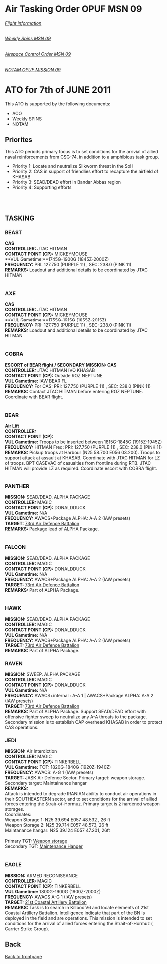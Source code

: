 # Air Tasking Order OPUF MSN 09 


###### [Flight information](/OPUF-Brief/Docs/Flights.html)
###### [Weekly Spins MSN 09](/OPUF-Brief/Docs/SPINS_09.html)
###### [Airspace Control Order MSN 09](/OPUF-Brief/Docs/ACO/ACO_9.html)
###### [NOTAM OPUF MISSION 09](/OPUF-Brief/Docs/NOTAM/NOTAM_09.html)

# ATO for 7th of JUNE 2011
This ATO is supported by the following documents: <br>
* ACO
* Weekly SPINS
* NOTAM

## Priorites
This ATO periods primary focus is to set conditions for the arrivial of allied naval reinforcements from CSG-74, in addition to a amphibious task group. <br>
* Priority 1: Locate and neutralize Silkworm threat in the SoH
* Priority 2: CAS in support of friendlies effort to recapture the airfield of KHASAB
* Priority 3: SEAD/DEAD effort in Bandar Abbas region
* Priority 4: Supporting efforts
<br>
<br>

## TASKING 
### BEAST
**CAS** 
<br>
**CONTROLLER:** JTAC HITMAN 
<br>
**CONTACT POINT (CP):** MICKEYMOUSE
<br>
**VUL Gametime:**1745G-1900G (1845Z-2000Z)
<br>
**FREQUENCY:**  PRI: 127.750 (PURPLE 11) , SEC: 238.0 (PINK 11)
<br>
**REMARKS:** Loadout and additional details to be coordinated by JTAC HITMAN
<br>
<br>


### AXE
**CAS** 
<br>
**CONTROLLER:** JTAC HITMAN 
<br>
**CONTACT POINT (CP):** MICKEYMOUSE
<br>
**VUL Gametime:**1755G-1915G (1855Z-2015Z)
<br>
**FREQUENCY:**  PRI: 127.750 (PURPLE 11) , SEC: 238.0 (PINK 11)
<br>
**REMARKS:** Loadout and additional details to be coordinated by JTAC HITMAN
<br>
<br>


### COBRA
**ESCORT of BEAR flight / SECONDARY MISSION: CAS** 
<br>
**CONTROLLER:** JTAC HITMAN IVO KHASAB
<br>
**CONTACT POINT (CP):** Outside ROZ NEPTUNE
<br>
**VUL Gametime:** IAW BEAR FL
<br>
**FREQUENCY:** For CAS: PRI: 127.750 (PURPLE 11) , SEC: 238.0 (PINK 11)
<br>
**REMARKS:** Contact JTAC HITMAN before entering ROZ NEPTUNE. Coordinate with BEAR flight.
<br>
<br>



### BEAR
**Air Lift**
<br>
**CONTROLLER:** 
<br>
**CONTACT POINT (CP):** 
<br>
**VUL Gametime:** Troops to be inserted between 1815G-1845G  (1915Z-1945Z)
<br>
**FREQUENCY:** HITMAN Freq: PRI: 127.750 (PURPLE 11) , SEC: 238.0 (PINK 11)
<br>
**REMARKS:** Pickup troops at Harbour (N25 58.700 E056 03.200). Troops to support attack at assault at KHASAB. Coordinate with JTAC HITMAN for LZ of troops. BPT CASEVAC of casualties from frontline during RTB. 
JTAC HITMAN will provide LZ as required. Coordinate escort with COBRA flight.
<br>
<br>

### PANTHER
**MISSION:** SEAD/DEAD. ALPHA PACKAGE
<br>
**CONTROLLER:** MAGIC 
<br>
**CONTACT POINT (CP):** DONALDDUCK
<br>
**VUL Gametime:** N/A
<br>
**FREQUENCY:**  AWACS+Package ALPHA: A-A 2 (IAW presets)
<br>
**TARGET:**  [73rd Air Defence Battalion](/OPUF-Brief/Docs/Enemy/73RD_AD_BN.html)
<br>
**REMARKS:** Package lead of ALPHA Package.
<br>
<br>


### FALCON
**MISSION:** SEAD/DEAD. ALPHA PACKAGE
<br>
**CONTROLLER:** MAGIC 
<br>
**CONTACT POINT (CP):** DONALDDUCK
<br>
**VUL Gametime:** N/A
<br>
**FREQUENCY:**  AWACS+Package ALPHA: A-A 2 (IAW presets)
<br>
**TARGET:**  [73rd Air Defence Battalion](/OPUF-Brief/Docs/Enemy/73RD_AD_BN.html)
<br>
**REMARKS:** Part of ALPHA Package.
<br>
<br>


### HAWK
**MISSION:** SEAD/DEAD. ALPHA PACKAGE
<br>
**CONTROLLER:** MAGIC 
<br>
**CONTACT POINT (CP):** DONALDDUCK
<br>
**VUL Gametime:** N/A
<br>
**FREQUENCY:**  AWACS+Package ALPHA: A-A 2 (IAW presets)
<br>
**TARGET:**  [73rd Air Defence Battalion](/OPUF-Brief/Docs/Enemy/73RD_AD_BN.html)
<br>
**REMARKS:** Part of ALPHA Package.
<br>


### RAVEN
**MISSION:** SWEEP. ALPHA PACKAGE
<br>
**CONTROLLER:** MAGIC 
<br>
**CONTACT POINT (CP):** DONALDDUCK
<br>
**VUL Gametime:** N/A
<br>
**FREQUENCY:**  AWACS+internal : A-A 1 | AWACS+Package ALPHA: A-A 2 (IAW presets)
<br>
**TARGET:**  [73rd Air Defence Battalion](/OPUF-Brief/Docs/Enemy/73RD_AD_BN.html)
<br>
**REMARKS:** Part of ALPHA Package. Support SEAD/DEAD effort with offensive fighter sweep to neutralize any A-A threats to the package. 
Secondary mission is to establish CAP overhead KHASAB in order to protect CAS operations.
<br>


### JEDI
**MISSION:** Air Interdiction
<br>
**CONTROLLER:** MAGIC 
<br>
**CONTACT POINT (CP):** TINKERBELL
<br>
**VUL Gametime:** TOT: 1820G-1840G (1920Z-1940Z)
<br>
**FREQUENCY:**  AWACS: A-G 1 (IAW presets)
<br>
**TARGET:**  JASK Air Defence Sector. Primary target: weapon storage. Secondary target: Maintainence hangar
<br>
**REMARKS:** <br>
Attack is intended to degrade IRANIAN ability to conduct air operations in their SOUTHEASTERN sector, and to set conditions for the arrival of allied forces entering the Strait-of-Hormuz. 
Primary target is 2 hardened weapon storages.<br>
Coordinates:<br>
Weapon Storage 1: N25 39.694 E057 48.532 , 26 ft  <br>
Weapon Storage 2: N25 39.714 E057 48.573, 26 ft <br>
Maintanance hangar: N25 39.124 E057 47.201, 26ft <br>
<br>
Primary TGT: [Weapon storage](/OPUF-Brief/Images/Bandarejask_weaponstorage.PNG) <br>
Secondary TGT: [Maintenance Hanger](/OPUF-Brief/Images/Bandarejask_airfield.PNG) <br>
<br>


### EAGLE
**MISSION:** ARMED RECONISSANCE
<br>
**CONTROLLER:** MAGIC 
<br>
**CONTACT POINT (CP):** TINKERBELL
<br>
**VUL Gametime:** 1800G-1900G (1900Z-2000Z)
<br>
**FREQUENCY:**  AWACS A-G 1 (IAW presets)
<br>
**TARGET:**  [21st Coastal Artillery Battalion](/OPUF-Brief/Docs/Enemy/21ST_CAB.html)
<br>
**REMARKS:** Task is to search in Killbox V6 and locate elements of 21st Coastal Artillery Battalion. Intelligence indicate that part of the BN is deployed in the field and are operations.
This mission is intended to set conditions for the arrival of allied forces entering the Strait-of-Hormuz ( Carrier Strike Group).
<br>




## Back
[Back to frontpage](https://132nd-vwing.github.io/OPUF-Brief/)